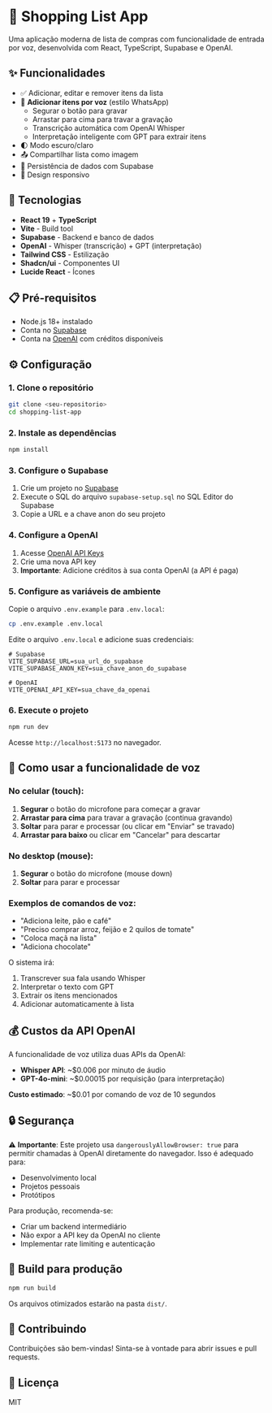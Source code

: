 # 🛒 Shopping List App

Uma aplicação moderna de lista de compras com funcionalidade de entrada por voz, desenvolvida com React, TypeScript, Supabase e OpenAI.

## ✨ Funcionalidades

- ✅ Adicionar, editar e remover itens da lista
- 🎤 **Adicionar itens por voz** (estilo WhatsApp)
  - Segurar o botão para gravar
  - Arrastar para cima para travar a gravação
  - Transcrição automática com OpenAI Whisper
  - Interpretação inteligente com GPT para extrair itens
- 🌓 Modo escuro/claro
- 📤 Compartilhar lista como imagem
- 💾 Persistência de dados com Supabase
- 📱 Design responsivo

## 🚀 Tecnologias

- **React 19** + **TypeScript**
- **Vite** - Build tool
- **Supabase** - Backend e banco de dados
- **OpenAI** - Whisper (transcrição) + GPT (interpretação)
- **Tailwind CSS** - Estilização
- **Shadcn/ui** - Componentes UI
- **Lucide React** - Ícones

## 📋 Pré-requisitos

- Node.js 18+ instalado
- Conta no [Supabase](https://supabase.com)
- Conta na [OpenAI](https://platform.openai.com) com créditos disponíveis

## ⚙️ Configuração

### 1. Clone o repositório

```bash
git clone <seu-repositorio>
cd shopping-list-app
```

### 2. Instale as dependências

```bash
npm install
```

### 3. Configure o Supabase

1. Crie um projeto no [Supabase](https://app.supabase.com)
2. Execute o SQL do arquivo `supabase-setup.sql` no SQL Editor do Supabase
3. Copie a URL e a chave anon do seu projeto

### 4. Configure a OpenAI

1. Acesse [OpenAI API Keys](https://platform.openai.com/api-keys)
2. Crie uma nova API key
3. **Importante**: Adicione créditos à sua conta OpenAI (a API é paga)

### 5. Configure as variáveis de ambiente

Copie o arquivo `.env.example` para `.env.local`:

```bash
cp .env.example .env.local
```

Edite o arquivo `.env.local` e adicione suas credenciais:

```env
# Supabase
VITE_SUPABASE_URL=sua_url_do_supabase
VITE_SUPABASE_ANON_KEY=sua_chave_anon_do_supabase

# OpenAI
VITE_OPENAI_API_KEY=sua_chave_da_openai
```

### 6. Execute o projeto

```bash
npm run dev
```

Acesse `http://localhost:5173` no navegador.

## 🎤 Como usar a funcionalidade de voz

### No celular (touch):

1. **Segurar** o botão do microfone para começar a gravar
2. **Arrastar para cima** para travar a gravação (continua gravando)
3. **Soltar** para parar e processar (ou clicar em "Enviar" se travado)
4. **Arrastar para baixo** ou clicar em "Cancelar" para descartar

### No desktop (mouse):

1. **Segurar** o botão do microfone (mouse down)
2. **Soltar** para parar e processar

### Exemplos de comandos de voz:

- "Adiciona leite, pão e café"
- "Preciso comprar arroz, feijão e 2 quilos de tomate"
- "Coloca maçã na lista"
- "Adiciona chocolate"

O sistema irá:

1. Transcrever sua fala usando Whisper
2. Interpretar o texto com GPT
3. Extrair os itens mencionados
4. Adicionar automaticamente à lista

## 💰 Custos da API OpenAI

A funcionalidade de voz utiliza duas APIs da OpenAI:

- **Whisper API**: ~$0.006 por minuto de áudio
- **GPT-4o-mini**: ~$0.00015 por requisição (para interpretação)

**Custo estimado**: ~$0.01 por comando de voz de 10 segundos

## 🔒 Segurança

⚠️ **Importante**: Este projeto usa `dangerouslyAllowBrowser: true` para permitir chamadas à OpenAI diretamente do navegador. Isso é adequado para:

- Desenvolvimento local
- Projetos pessoais
- Protótipos

Para produção, recomenda-se:

- Criar um backend intermediário
- Não expor a API key da OpenAI no cliente
- Implementar rate limiting e autenticação

## 📱 Build para produção

```bash
npm run build
```

Os arquivos otimizados estarão na pasta `dist/`.

## 🤝 Contribuindo

Contribuições são bem-vindas! Sinta-se à vontade para abrir issues e pull requests.

## 📄 Licença

MIT
